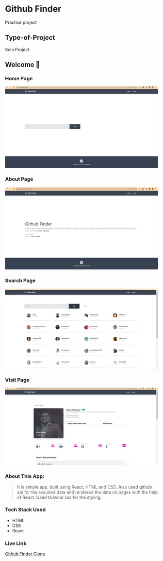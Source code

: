 # Github Finder

Practice project

## Type-of-Project

Solo Project

## Welcome :wave:

### Home Page

![Home Page](./readmeImage/home.PNG)

### About Page

![About Page](./readmeImage/about.PNG)

### Search Page

![Search Page](./readmeImage/search.PNG)

### Visit Page

![Visit Page](./readmeImage/visitPage.PNG)

### About This App:

> It is simple app, built using React, HTML and CSS. Also used github api for the required data and rendered the data on pages with the help of React.
> Used tailwind css for the styling.

### Tech Stack Used

- HTML
- CSS
- React

### Live Link

[Github Finder Clone](https://)
